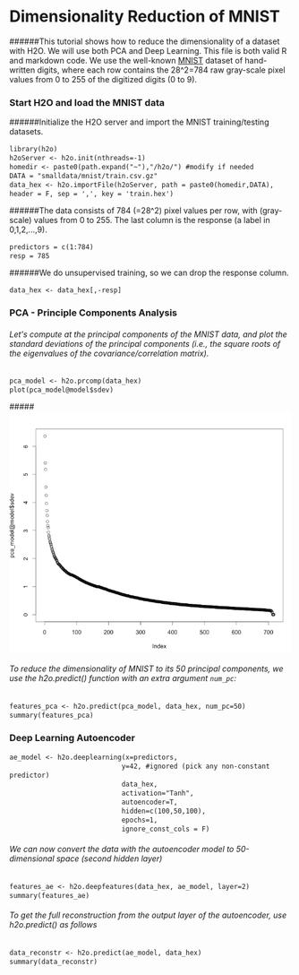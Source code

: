 # Dimensionality Reduction of MNIST

######This tutorial shows how to reduce the dimensionality of a dataset with H2O. We will use both PCA and Deep Learning. This file is both valid R and markdown code. We use the well-known [MNIST](http://yann.lecun.com/exdb/mnist/) dataset of hand-written digits, where each row contains the 28^2=784 raw gray-scale pixel values from 0 to 255 of the digitized digits (0 to 9). 

### Start H2O and load the MNIST data

######Initialize the H2O server and import the MNIST training/testing datasets.

    library(h2o)
    h2oServer <- h2o.init(nthreads=-1)
    homedir <- paste0(path.expand("~"),"/h2o/") #modify if needed
    DATA = "smalldata/mnist/train.csv.gz"
    data_hex <- h2o.importFile(h2oServer, path = paste0(homedir,DATA), header = F, sep = ',', key = 'train.hex')
    
######The data consists of 784 (=28^2) pixel values per row, with (gray-scale) values from 0 to 255. The last column is the response (a label in 0,1,2,...,9).
 
    predictors = c(1:784)
    resp = 785

######We do unsupervised training, so we can drop the response column.

    data_hex <- data_hex[,-resp]

### PCA - Principle Components Analysis

###### Let's compute at the principal components of the MNIST data, and plot the standard deviations of the principal components (i.e., the square roots of the eigenvalues of the covariance/correlation matrix).

    pca_model <- h2o.prcomp(data_hex)
    plot(pca_model@model$sdev)

#####![](images/mnist_pca_sdev.png)
    
###### To reduce the dimensionality of MNIST to its 50 principal components, we use the h2o.predict() function with an extra argument `num_pc`:

    features_pca <- h2o.predict(pca_model, data_hex, num_pc=50)
    summary(features_pca)
   
### Deep Learning Autoencoder

    ae_model <- h2o.deeplearning(x=predictors,
                                y=42, #ignored (pick any non-constant predictor)
                                data_hex,
                                activation="Tanh",
                                autoencoder=T,
                                hidden=c(100,50,100),
                                epochs=1,
                                ignore_const_cols = F)
    
###### We can now convert the data with the autoencoder model to 50-dimensional space (second hidden layer)

    features_ae <- h2o.deepfeatures(data_hex, ae_model, layer=2)
    summary(features_ae)

###### To get the full reconstruction from the output layer of the autoencoder, use h2o.predict() as follows

    data_reconstr <- h2o.predict(ae_model, data_hex)
    summary(data_reconstr)
